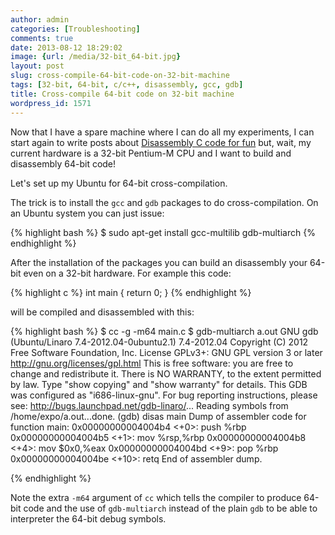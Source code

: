 ```yaml
---
author: admin
categories: [Troubleshooting]
comments: true
date: 2013-08-12 18:29:02
image: {url: /media/32-bit_64-bit.jpg}
layout: post
slug: cross-compile-64-bit-code-on-32-bit-machine
tags: [32-bit, 64-bit, c/c++, disassembly, gcc, gdb]
title: Cross-compile 64-bit code on 32-bit machine
wordpress_id: 1571
---
```


Now that I have a spare machine where I can do all my experiments, I can start again to write posts about [Disassembly C code for fun](http://www.expobrain.net/tag/disassembly/) but, wait, my current hardware is a 32-bit Pentium-M CPU and I want to build and disassembly 64-bit code!

Let's set up my Ubuntu for 64-bit cross-compilation.

<!--more-->

The trick is to install the `gcc` and `gdb` packages to do cross-compilation. On an Ubuntu system you can just issue:

{% highlight bash %}
$ sudo apt-get install gcc-multilib gdb-multiarch
{% endhighlight %}

After the installation of the packages you can build an disassembly your 64-bit even on a 32-bit hardware. For example this code:

{% highlight c %}
int main {
    return 0;
}
{% endhighlight %}

will be compiled and disassembled with this:

{% highlight bash %}
$ cc -g -m64 main.c
$ gdb-multiarch a.out
GNU gdb (Ubuntu/Linaro 7.4-2012.04-0ubuntu2.1) 7.4-2012.04
Copyright (C) 2012 Free Software Foundation, Inc.
License GPLv3+: GNU GPL version 3 or later <http://gnu.org/licenses/gpl.html>
This is free software: you are free to change and redistribute it.
There is NO WARRANTY, to the extent permitted by law.  Type "show copying"
and "show warranty" for details.
This GDB was configured as "i686-linux-gnu".
For bug reporting instructions, please see:
<http://bugs.launchpad.net/gdb-linaro/>...
Reading symbols from /home/expo/a.out...done.
(gdb) disas main
Dump of assembler code for function main:
   0x00000000004004b4 <+0>: push   %rbp
   0x00000000004004b5 <+1>: mov    %rsp,%rbp
   0x00000000004004b8 <+4>: mov    $0x0,%eax
   0x00000000004004bd <+9>: pop    %rbp
   0x00000000004004be <+10>:    retq
End of assembler dump.

{% endhighlight %}

Note the extra `-m64` argument of `cc` which tells the compiler to produce 64-bit code and the use of `gdb-multiarch` instead of the plain `gdb` to be able to interpreter the 64-bit debug symbols.
